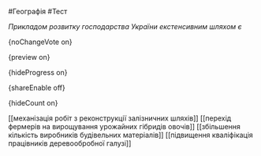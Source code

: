 #Географія #Тест

*Прикладом розвитку господарства України екстенсивним шляхом є*

{noChangeVote on}

{preview on}

{hideProgress on}

{shareEnable off}

{hideCount on}

[[механізація робіт з реконструкції залізничних шляхів]]
[[перехід фермерів на вирощування урожайних гібридів овочів]]
[[збільшення кількість виробників будівельних матеріалів]]
[[підвищення кваліфікація працівників деревообробної галузі]]
